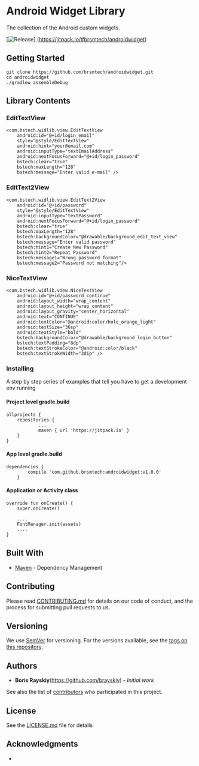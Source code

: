 # Android Widget Library

The collection of the Android custom widgets.

[![Release](https://jitpack.io/v/brsmtech/androidwidget.svg)]
(https://jitpack.io/#brsmtech/androidwidget)

## Getting Started

```
git clone https://github.com/brsmtech/androidwidget.git
cd androidwidget
./gradlew assembleDebug

```

## Library Contents

### EditTextView

```
<com.bstech.widlib.view.EditTextView
    android:id="@+id/login_email"
    style="@style/EditTextView"
    android:hint="your@email.com"
    android:inputType="textEmailAddress"
    android:nextFocusForward="@+id/login_password"
    bstech:clear="true"
    bstech:maxLength="128"
    bstech:message="Enter valid e-mail" />
```

### EditText2View

```
<com.bstech.widlib.view.EditText2View
    android:id="@+id/password"
    style="@style/EditTextView"
    android:inputType="textPassword"
    android:nextFocusForward="@+id/login_password"
    bstech:clear="true"
    bstech:maxLength="128"
    bstech:backgroundColor="@drawable/background_edit_text_view"
    bstech:message="Enter valid password"
    bstech:hint1="Create New Password"
    bstech:hint2="Repeat Password"
    bstech:message1="Wrong password format"
    bstech:message2="Password not matching"/>
```

### NiceTextView

```
<com.bstech.widlib.view.NiceTextView
    android:id="@+id/password_continue"
    android:layout_width="wrap_content"
    android:layout_height="wrap_content"
    android:layout_gravity="center_horizontal"
    android:text="CONTINUE"
    android:textColor="@android:color/holo_orange_light"
    android:textSize="36sp"
    android:textStyle="bold"
    bstech:backgroundColor="@drawable/background_login_button"
    bstech:textPadding="8dp"
    bstech:textStrokeColor="@android:color/black"
    bstech:textStrokeWidth="3dip" />
```


### Installing

A step by step series of examples that tell you have to get a development env running

#### Project level gradle.build

```
allprojects {
    repositories {
	        ...
	        maven { url 'https://jitpack.io' }
    }
}
```

#### App level gradle.build

```
dependencies {
		compile 'com.github.brsmtech:androidwidget:v1.0.0'
	}
```

#### Application or Activity class


```
override fun onCreate() {
    super.onCreate()

    ....
    FontManager.init(assets)
    ....
}
```

## Built With

* [Maven](https://maven.apache.org/) - Dependency Management

## Contributing

Please read [CONTRIBUTING.md](https://gist.github.com/brsmtech/b24679402957c63ec426) for details on our code of conduct, and the process for submitting pull requests to us.

## Versioning

We use [SemVer](http://semver.org/) for versioning. For the versions available, see the [tags on this repository](https://github.com/your/project/tags). 

## Authors

* **Boris Rayskiy**(https://github.com/brayskiy) - *Initial work*

See also the list of [contributors](https://github.com/brsmtech/androidwidgets/contributors) who participated in this project.

## License

See the [LICENSE.md](LICENSE.md) file for details

## Acknowledgments

* 

